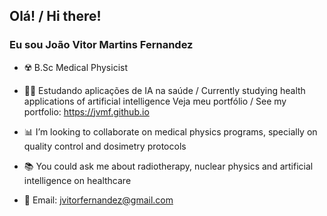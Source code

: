 ## Olá! /  Hi there! 
### Eu sou João Vitor Martins Fernandez

- ☢️ B.Sc Medical Physicist

- 👨‍💻 Estudando aplicações de IA na saúde / Currently studying health applications of artificial intelligence
      Veja meu portfólio / See my portfolio: https://jvmf.github.io

- 📊 I’m looking to collaborate on medical physics programs, specially on quality control and dosimetry protocols

- 📚 You could ask me about radiotherapy, nuclear physics and artificial intelligence on healthcare

- 💬 Email: jvitorfernandez@gmail.com

